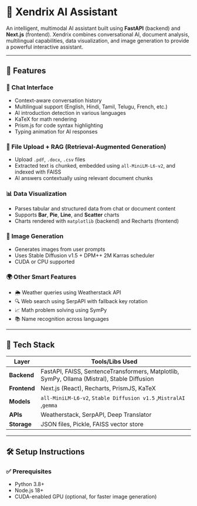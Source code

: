 # 🧠 Xendrix AI Assistant

An intelligent, multimodal AI assistant built using **FastAPI** (backend) and **Next.js** (frontend). Xendrix combines conversational AI, document analysis, multilingual capabilities, data visualization, and image generation to provide a powerful interactive assistant.

---

## 🚀 Features

### 💬 Chat Interface
- Context-aware conversation history
- Multilingual support (English, Hindi, Tamil, Telugu, French, etc.)
- AI introduction detection in various languages
- KaTeX for math rendering
- Prism.js for code syntax highlighting
- Typing animation for AI responses

### 📄 File Upload + RAG (Retrieval-Augmented Generation)
- Upload `.pdf`, `.docx`, `.csv` files
- Extracted text is chunked, embedded using `all-MiniLM-L6-v2`, and indexed with FAISS
- AI answers contextually using relevant document chunks

### 📊 Data Visualization
- Parses tabular and structured data from chat or document content
- Supports **Bar**, **Pie**, **Line**, and **Scatter** charts
- Charts rendered with `matplotlib` (backend) and Recharts (frontend)

### 🎨 Image Generation
- Generates images from user prompts
- Uses Stable Diffusion v1.5 + DPM++ 2M Karras scheduler
- CUDA or CPU supported

### 🌍 Other Smart Features
- 🌦️ Weather queries using Weatherstack API
- 🔍 Web search using SerpAPI with fallback key rotation
- 📈 Math problem solving using SymPy
- 📚 Name recognition across languages

---

## 🧰 Tech Stack

| Layer        | Tools/Libs Used |
|--------------|-----------------|
| **Backend**  | FastAPI, FAISS, SentenceTransformers, Matplotlib, SymPy, Ollama (Mistral), Stable Diffusion |
| **Frontend** | Next.js (React), Recharts, PrismJS, KaTeX |
| **Models**   | `all-MiniLM-L6-v2`, `Stable Diffusion v1.5` ,`MistralAI` ,`gemma` |
| **APIs**     | Weatherstack, SerpAPI, Deep Translator |
| **Storage**  | JSON files, Pickle, FAISS vector store |

---

## 🛠️ Setup Instructions

### ✅ Prerequisites
- Python 3.8+
- Node.js 18+
- CUDA-enabled GPU (optional, for faster image generation)
